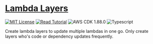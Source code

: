 # [Lambda Layers](https://apoorv.blog/posts/lambda-layers-with-cdk-for-nodejs.html)

[![MIT License](https://badgen.now.sh/badge/License/MIT/blue)](https://github.com/apoorvmote/cdk-examples/blob/master/License.md)
[![Read Tutorial](https://badgen.now.sh/badge/Read/Tutorial/purple)](https://apoorv.blog/posts/lambda-layers-with-cdk-for-nodejs.html)
![AWS CDK 1.88.0](https://badgen.net/badge/aws-cdk/1.88.0/yellow)
![Typescript](https://badgen.net/badge/icon/typescript?icon=typescript&label)

Create lambda layers to update multiple lambdas in one go. Only create layers who's code or dependency updates frequently.